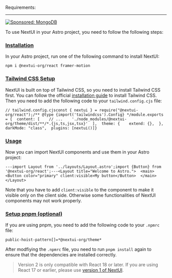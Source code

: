 Requirements:

___

[![Sponsored: MongoDB](https://media.ethicalads.io/media/images/2023/07/mongodb-codedark-240x180.png)](https://server.ethicalads.io/proxy/click/5092/78b64b98-2d3c-49f4-b189-4bf112e2f433/)

To use NextUI in your Astro project, you need to follow the following steps:

### [Installation](https://nextui.org/docs/frameworks/astro#installation)

In your Astro project, run one of the following command to install NextUI:

```
npm i @nextui-org/react framer-motion
```

### [Tailwind CSS Setup](https://nextui.org/docs/frameworks/astro#tailwind-css-setup)

NextUI is built on top of Tailwind CSS, so you need to install Tailwind CSS first. You can follow the official [installation guide](https://tailwindcss.com/docs/guides/astro) to install Tailwind CSS. Then you need to add the following code to your `tailwind.config.cjs` file:

```
// tailwind.config.cjsconst { nextui } = require("@nextui-org/react");/** @type {import('tailwindcss').Config} */module.exports = {  content: [    // ...    './node_modules/@nextui-org/theme/dist/**/*.{js,ts,jsx,tsx}'  ],  theme: {    extend: {},  },  darkMode: "class",  plugins: [nextui()]}
```

### [Usage](https://nextui.org/docs/frameworks/astro#usage)

Now you can import NextUI components and use them in your Astro project:

```
---import Layout from '../layouts/Layout.astro';import {Button} from '@nextui-org/react';---<Layout title="Welcome to Astro.">  <main>      <Button color="primary" client:visible>My button</Button>  </main></Layout>
```

Note that you have to add `client:visible` to the component to make it visible only on the client side. Otherwise some functionalities of NextUI components may not work properly.

### [Setup pnpm (optional)](https://nextui.org/docs/frameworks/astro#setup-pnpm-optional)

If you are using pnpm, you need to add the following code to your `.npmrc` file:

```
public-hoist-pattern[]=*@nextui-org/theme*
```

After modfiying the `.npmrc` file, you need to run `pnpm install` again to ensure that the dependencies are installed correctly.

> Version 2 is only compatible with React 18 or later. If you are using React 17 or earlier, please use [version 1 of NextUI](https://v1.nextui.org/docs/getting-started).